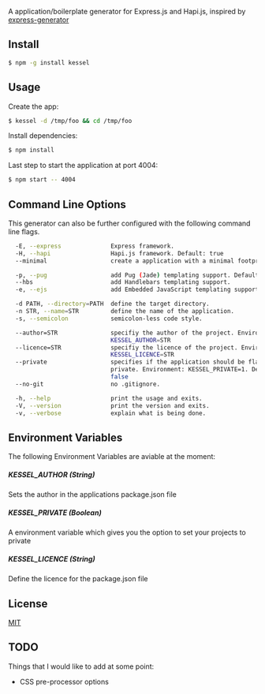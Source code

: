 A application/boilerplate generator for Express.js and Hapi.js, inspired by [express-generator](https://github.com/expressjs/generator)

## Install

```sh
$ npm -g install kessel
```

## Usage

Create the app:

```sh
$ kessel -d /tmp/foo && cd /tmp/foo
```

Install dependencies:

```sh
$ npm install
```

Last step to start the application at port 4004:

```sh
$ npm start -- 4004
```

## Command Line Options

This generator can also be further configured with the following command line flags.

```sh
  -E, --express              Express framework.
  -H, --hapi                 Hapi.js framework. Default: true
  --minimal                  create a application with a minimal footprint.

  -p, --pug                  add Pug (Jade) templating support. Default: true
  --hbs                      add Handlebars templating support.
  -e, --ejs                  add Embedded JavaScript templating support.

  -d PATH, --directory=PATH  define the target directory.
  -n STR, --name=STR         define the name of the application.
  -s, --semicolon            semicolon-less code style.

  --author=STR               specifiy the author of the project. Environment:
                             KESSEL_AUTHOR=STR
  --licence=STR              specifiy the licence of the project. Environment:
                             KESSEL_LICENCE=STR
  --private                  specifies if the application should be flagged as
                             private. Environment: KESSEL_PRIVATE=1. Default:
                             false
  --no-git                   no .gitignore.

  -h, --help                 print the usage and exits.
  -V, --version              print the version and exits.
  -v, --verbose              explain what is being done.
```

## Environment Variables

The following Environment Variables are aviable at the moment:

##### **KESSEL_AUTHOR** (String) 
Sets the author in the applications package.json file

##### **KESSEL_PRIVATE** (Boolean)
A environment variable which gives you the option to set your projects to private

##### **KESSEL_LICENCE** (String)
Define the licence for the package.json file

## License

[MIT](LICENSE)

## TODO

Things that I would like to add at some point:

- CSS pre-processor options
